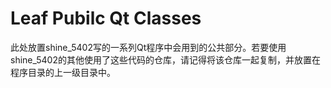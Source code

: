 # Leaf Pubilc Qt Classes

此处放置shine_5402写的一系列Qt程序中会用到的公共部分。若要使用shine_5402的其他使用了这些代码的仓库，请记得将该仓库一起复制，并放置在程序目录的上一级目录中。
